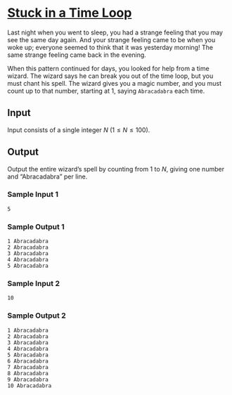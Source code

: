 # [Stuck in a Time Loop](https://open.kattis.com/problems/timeloop)

Last night when you went to sleep, you had a strange feeling that you may see
the same day again.  And your strange feeling came to be when you woke up;
everyone seemed to think that it was yesterday morning!  The same strange
feeling came back in the evening.

When this pattern continued for days, you looked for help from a time wizard.
The wizard says he can break you out of the time loop, but you must chant his
spell.  The wizard gives you a magic number, and you must count up to that
number, starting at $1$, saying `Abracadabra` each time.

## Input

Input consists of a single integer $N$ ($1 \le N \le 100$).

## Output

Output the entire wizard’s spell by counting from $1$ to $N$, giving one number
and “Abracadabra” per line.

### Sample Input 1

```
5
```

### Sample Output 1

```
1 Abracadabra
2 Abracadabra
3 Abracadabra
4 Abracadabra
5 Abracadabra
```

### Sample Input 2

```
10
```

### Sample Output 2

```
1 Abracadabra
2 Abracadabra
3 Abracadabra
4 Abracadabra
5 Abracadabra
6 Abracadabra
7 Abracadabra
8 Abracadabra
9 Abracadabra
10 Abracadabra
```
